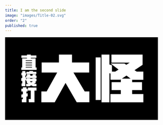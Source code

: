 ```yaml
---
title: I am the second slide
image: "images/Title-02.svg"
order: "2"
published: true
---
```


![Title-02.svg](/images/Title-02.svg)